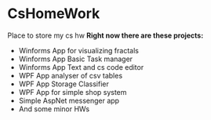 # CsHomeWork
Place to store my cs hw
**Right now there are these projects:**
* Winforms App for visualizing fractals
* Winforms App Basic Task manager
* Winforms App Text and cs code editor
* WPF App analyser of csv tables
* WPF App Storage Classifier
* WPF App for simple shop system
* Simple AspNet messenger app
* And some minor HWs
